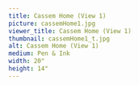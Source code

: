```yaml
---
title: Cassem Home (View 1)
picture: cassemHome1.jpg
viewer_title: Cassem Home (View 1)
thumbnail: cassemHome1_t.jpg
alt: Cassem Home (View 1)
medium: Pen & Ink
width: 20"
height: 14"
---
```

